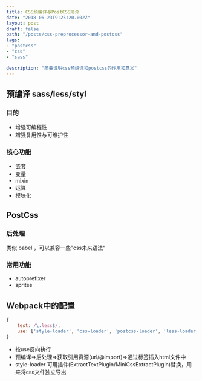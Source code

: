```yaml
---
title: CSS预编译与PostCSS简介
date: "2018-06-23T9:25:20.002Z"
layout: post
draft: false
path: "/posts/css-preprocessor-and-postcss"
tags:
- "postcss"
- "css"
- "sass"

description: "简要说明css预编译和postcss的作用和意义"
---
```

## 预编译 sass/less/styl
### 目的
- 增强可编程性
- 增强复用性与可维护性

### 核心功能
- 嵌套
- 变量
- mixin
- 运算
- 模块化

## PostCss
### 后处理
类似 babel ，可以兼容一些”css未来语法“

### 常用功能
- autoprefixer
- sprites


## Webpack中的配置

```javascript
{
	test: /\.less$/,
	use: ['style-loader', 'css-loader', 'postcss-loader', 'less-loader']
}
```
- 按use反向执行  
- 预编译=>后处理=>获取引用资源(url/@import)=>通过标签插入html文件中
- style-loader 可用插件(ExtractTextPlugin/MiniCssExtractPlugin)替换，用来将css文件独立导出

